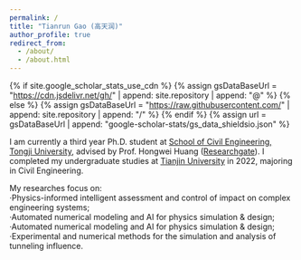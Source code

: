 ```yaml
---
permalink: /
title: "Tianrun Gao (高天润)"
author_profile: true
redirect_from: 
  - /about/
  - /about.html
---
```


{% if site.google_scholar_stats_use_cdn %}
{% assign gsDataBaseUrl = "https://cdn.jsdelivr.net/gh/" | append: site.repository | append: "@" %}
{% else %}
{% assign gsDataBaseUrl = "https://raw.githubusercontent.com/" | append: site.repository | append: "/" %}
{% endif %}
{% assign url = gsDataBaseUrl | append: "google-scholar-stats/gs_data_shieldsio.json" %}

<span class='anchor' id='about-me'></span>

I am currently a third year Ph.D. student at [School of Civil Engineering, Tongji University](https://civileng.tongji.edu.cn/main.htm), advised by Prof. Hongwei Huang ([Researchgate](https://www.researchgate.net/profile/H-Huang-4)). I completed my undergraduate studies at [Tianjin University](https://www.tju.edu.cn/index.htm) in 2022, majoring in Civil Engineering. 

My researches focus on:                                                                                                                              
·Physics-informed intelligent assessment and control of impact on complex engineering systems;                       
·Automated numerical modeling and AI for physics simulation & design; 
·Automated numerical modeling and AI for physics simulation & design; 
·Experimental and numerical methods for the simulation and analysis of tunneling influence.

